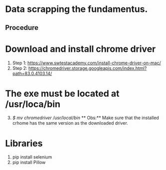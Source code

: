# Data scrapping the fundamentus.

## Procedure
# Download and install chrome driver
1. Step 1: https://www.swtestacademy.com/install-chrome-driver-on-mac/
2. Step 2: https://chromedriver.storage.googleapis.com/index.html?path=83.0.4103.14/
# The exe must be located at /usr/loca/bin
3. *$ mv chromedriver /usr/local/bin* 
** Obs:** Make sure that the installed crhome has the same version as the downloaded driver.

# Libraries
1. pip install selenium
2. pip install Pillow
